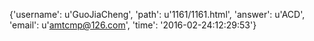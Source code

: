 {'username': u'GuoJiaCheng', 'path': u'1161/1161.html', 'answer': u'ACD', 'email': u'amtcmp@126.com', 'time': '2016-02-24:12:29:53'}